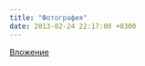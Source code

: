 ```yaml
---
title: "Фотография"
date: 2013-02-24 22:17:00 +0300
---
```



[Вложение](/assets/vk_photos/1/3RGybr1IO_k.jpg)

